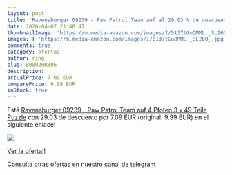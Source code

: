```yaml
---
layout: post
title: 'Ravensburger 09239 - Paw Patrol Team auf al 29.03 % de descuento'
date: 2020-04-07 21:46:47
thumbnailImage: 'https://m.media-amazon.com/images/I/5137tGuQMML._SL200_.jpg'
images: [ 'https://m.media-amazon.com/images/I/5137tGuQMML._SL200_.jpg' ]
comments: true
category: ofertas
author: ring
slug: B0002HR306
description:
actualPrice: 7.09 EUR
comparePrice: 9.99 EUR
inStock: true
---
```


Está [Ravensburger 09239 - Paw Patrol Team auf 4 Pfoten  3 x 49 Teile Puzzle](https://www.amazon.com/dp/B0002HR306/?tag=redken08-20) con 29.03 de descuento por 7.09 EUR (original: 9.99 EUR) en el siguiente enlace!

[![](https://m.media-amazon.com/images/I/5137tGuQMML._SL200_.jpg)](https://www.amazon.com/dp/B0002HR306/?tag=redken08-20)

[Ver la oferta!!](https://www.amazon.com/dp/B0002HR306/?tag=redken08-20)

[Consulta otras ofertas en nuestro canal de telegram](https://t.me/s/ofertas25)
